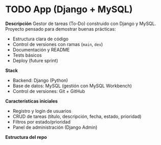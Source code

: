 
# TODO App (Django + MySQL)

**Descripción**
Gestor de tareas (To-Do) construido con Django y MySQL. Proyecto pensado para demostrar buenas prácticas:
- Estructura clara de código
- Control de versiones con ramas (`main`, `dev`)
- Documentación y README
- Tests básicos
- Deploy (future sprint)

**Stack**
- Backend: Django (Python)
- Base de datos: MySQL (gestión con MySQL Workbench)
- Control de versiones: Git + GitHub

**Características iniciales**
- Registro y login de usuarios
- CRUD de tareas (título, descripción, fecha, estado, prioridad)
- Filtros por estado/prioridad
- Panel de administración (Django Admin)

**Estructura del repo**
